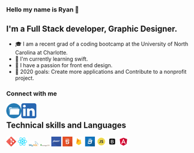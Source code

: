 ### Hello my name is Ryan :milky_way:

## I'm a Full Stack developer, Graphic Designer.
-  :mortar_board: I am a recent grad of a coding bootcamp at the University of North Carolina at Charlotte.
- :iphone: I'm currently learning swift. 
- :art: I have a passion for front end design. 
- :key: 2020 goals: Create more applications and Contribute to a nonprofit project.

### Connect with me

[<img align="left" width= "40" alt="linkedin" src="images/iconfinder_Folder_1891015.png"
/>][portfolio] 
[<img align="left" width= "40" alt="linkedin" src="images/iconfinder_1_Linkedin_unofficial_colored_svg_5296501.png"
/>][linkedin]

</br>

## Technical skills and Languages
<img  alt="linkedin"  width= "26" src="images/iconfinder_social_media_social_media_logo_git_2993773.png"/>
<img  alt="linkedin" width= "26" src="images/iconfinder_React.js_logo_1174949.png"/>
<img  alt="linkedin" width= "26" src="images/iconfinder_MySQL_1012821.png"/>
<img  alt="linkedin" width= "26" src="images/iconfinder_mongodb_1012822.png"/>
<img  alt="linkedin" width= "26" src="images/iconfinder_jquery_308442.png"/>
<img  alt="linkedin" width= "26" src="images/iconfinder_html_308440.png"/>
<img  alt="linkedin" width= "26" src="images/iconfinder_google_firebase_1175544.png"/>
<img  alt="linkedin" width= "26" src="images/iconfinder_css_308436.png"/>
<img  alt="linkedin" width= "26" src="images/iconfinder_code-programming-javascript-software-develop-command-language_652581.png"/>
<img  alt="linkedin" width= "26" src="images/iconfinder_Bootstrap_4923030.png"/>
<img  alt="linkedin" width= "26" src="images/iconfinder_angular_1145600.png"/>














<br/>

[portfolio]: https://5f5ad51099477066ee704929--ryan-c-taylor-portfolio.netlify.app/
[linkedin]: https://www.linkedin.com/in/ryan-c-taylor211/
